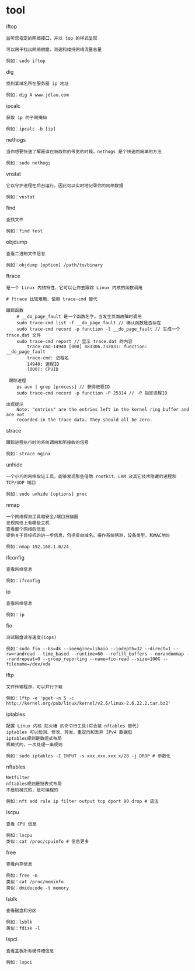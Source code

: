 # tool

iftop

    监听您指定的网络接口，并以 top 的样式呈现

    可以用于找出网络拥塞，测速和维持网络流量总量

    例如：sudo iftop

dig

    找到某域名所在服务器 ip 地址

    例如：dig A www.jdlau.com

ipcalc

    获取 ip 的子网掩码

    例如：ipcalc -b [ip]

nethogs

    当你想要快速了解是谁在吸取你的带宽的时候，nethogs 是个快速而简单的方法

    例如：sudo nethogs

vnstat

    它以守护进程在后台运行，因此可以实时地记录你的网络数据

    例如：vnstat

find

    查找文件

    例如：find test

objdump

    查看二进制文件信息

    例如：objdump [option] /path/to/binary

ftrace

    是一个 Linux 内核特性，它可以让你去跟踪 Linux 内核的函数调用

    # ftrace 比较难用，使用 trace-cmd 替代

    跟踪函数
        # __do_page_fault 是一个函数名字，当发生页面故障时调用
        sudo trace-cmd list -f __do_page_fault // 确认函数是否存在
        sudo trace-cmd record -p function -l __do_page_fault // 生成一个 trace.dat 文件
        sudo trace-cmd report // 显示 trace.dat 的内容
            trace-cmd-14940 [000] 883306.737031: function:             __do_page_fault
            trace-cmd: 进程名
            14940: 进程ID
            [000]: CPUID

     跟踪进程
        ps aux | grep [process] // 获得进程ID
        sudo trace-cmd record -p function -P 25314 // -P 指定进程ID

    出现提示
        Note: "entries" are the entries left in the kernel ring buffer and are not
        recorded in the trace data. They should all be zero.

strace

    跟踪进程执行时的系统调用和所接收的信号

    例如：strace nginx

unhide

    一个小巧的网络取证工具，能够发现那些借助 rootkit、LKM 及其它技术隐藏的进程和 TCP/UDP 端口

    例如：sudo unhide [options] proc

nmap

    一个网络探测工具和安全/端口扫描器
    发现网络上有哪些主机
    查看整个网络的信息
    提供关于目标机的进一步信息，包括反向域名，操作系统猜测，设备类型，和MAC地址

    例如：nmap 192.168.1.0/24

ifconfig

    查看网络信息

    例如：ifconfig

ip

    查看网络信息

    例如：ip

fio

    测试磁盘读写速度(iops)

    例如：sudo fio --bs=4k --ioengine=libaio --iodepth=32 --direct=1 --rw=randread --time_based --runtime=60 --refill_buffers --norandommap --randrepeat=0 --group_reporting --name=fio-read --size=100G --filename=/dev/vda

lftp

    文件传输程序，可以并行下载

    例如：lftp -e 'pget -n 5 -c http://kernel.org/pub/linux/kernel/v2.6/linux-2.6.22.2.tar.bz2'

iptables

    配置 Linux 内核 防火墙 的命令行工具(将会被 nftables 替代)
    iptables 可以检测、修改、转发、重定向和丢弃 IPv4 数据包
    iptables规则是数组式布局
    机械式的，一次处理一条规则

    例如：sudo iptables -I INPUT -s xxx.xxx.xxx.x/28 -j DROP # 参数化

nftables

    Netfilter
    nftables规则是链表式布局
    不是机械式的，是可编程的

    例如：nft add rule ip filter output tcp dport 80 drop # 语法

lscpu

    查看 CPU 信息

    例如：lscpu
    类似：cat /proc/cpuinfo # 信息更多

free

    查看内存信息

    例如：free -m
    类似：cat /proc/meminfo
    类似：dmidecode -t memory

lsblk

    查看磁盘和分区

    例如：lsblk
    类似：fdisk -l

lspci

    查看主板所有硬件槽信息

    例如：lspci
